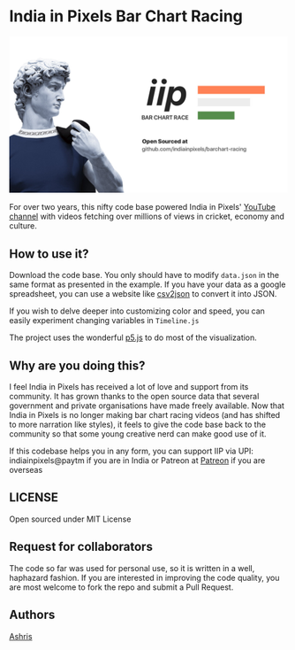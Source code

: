 # India in Pixels Bar Chart Racing

![cover](./cover.jpg)

For over two years, this nifty code base powered India in Pixels' [YouTube channel](https://youtube.com/indiainpixels) with videos fetching over millions of views in cricket, economy and culture.

## How to use it?

Download the code base. You only should have to modify `data.json` in the same format as presented in the example. If you have your data as a google spreadsheet, you can use a website like [csv2json](https://csvjson.com/) to convert it into JSON.

If you wish to delve deeper into customizing color and speed, you can easily experiment changing variables in `Timeline.js`

The project uses the wonderful [p5.js](https://p5js.org/) to do most of the visualization.

## Why are you doing this?

I feel India in Pixels has received a lot of love and support from its community. It has grown thanks to the open source data that several government and private organisations have made freely available. Now that India in Pixels is no longer making bar chart racing videos (and has shifted to more narration like styles), it feels to give the code base back to the community so that some young creative nerd can make good use of it.

If this codebase helps you in any form, you can support IIP via UPI: indiainpixels@paytm if you are in India or Patreon at [Patreon](patreon.com/indiainpixels) if you are overseas

## LICENSE

Open sourced under MIT License

## Request for collaborators

The code so far was used for personal use, so it is written in a well, haphazard fashion. If you are interested in improving the code quality, you are most welcome to fork the repo and submit a Pull Request.

## Authors

[Ashris](https://iashris.com)
